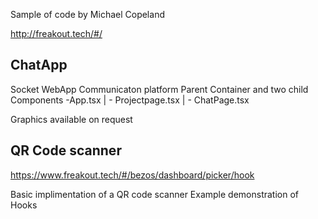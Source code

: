 Sample of code by Michael Copeland

http://freakout.tech/#/

## ChatApp
Socket WebApp Communicaton platform
Parent Container and two child Components 
  -App.tsx
  	|
  	 - Projectpage.tsx
  	|
  	 - ChatPage.tsx

Graphics available on request 

## QR Code scanner
https://www.freakout.tech/#/bezos/dashboard/picker/hook

Basic implimentation of a QR code scanner
Example demonstration of Hooks
